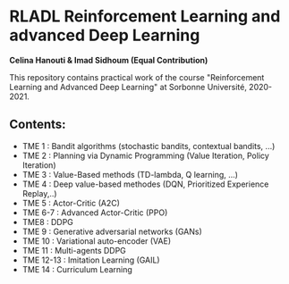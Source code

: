 # RLADL Reinforcement Learning and advanced Deep Learning

**Celina Hanouti & Imad Sidhoum (Equal Contribution)**

This repository contains practical work of the course "Reinforcement Learning and Advanced Deep Learning" at Sorbonne Université, 2020-2021.

## Contents:

* TME 1 : Bandit algorithms (stochastic bandits, contextual bandits, ...)
* TME 2 : Planning via Dynamic Programming (Value Iteration, Policy Iteration)
* TME 3 : Value-Based methods (TD-lambda, Q learning, ...)
* TME 4 : Deep value-based methodes (DQN, Prioritized Experience Replay,..)
* TME 5 : Actor-Critic (A2C)
* TME 6-7 : Advanced Actor-Critic (PPO)
* TME8 : DDPG
* TME 9 : Generative adversarial networks (GANs)
* TME 10 : Variational auto-encoder (VAE)
* TME 11 : Multi-agents DDPG
* TME 12-13 : Imitation Learning (GAIL)
* TME 14 : Curriculum Learning
